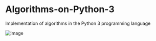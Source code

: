 # Algorithms-on-Python-3
Implementation of algorithms in the Python 3 programming language


![image](https://user-images.githubusercontent.com/30618078/185731979-50e16c10-ce77-4eb1-b7cd-343420d97e6a.png)
